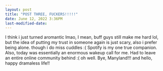 ```yaml
---
layout: post
title: "POST THREE, FUCKERS!!!!!"
date: June 12, 2022 3:36PM
last-modified-date:
---
```

I think i just turned aromantic lmao, I mean, buff guys still make me hard lol, but the idea of putting my trust in someone again is just scary,
also i prefer being alone.
though i do miss cuddles :(
Spotify is my one true companion.
Also, today was essentially an enormous wakeup call for me.
Had to leave an entire online community behind :(
oh well.
Bye, Manyland!!!
and hello, happy dramaless life!!
